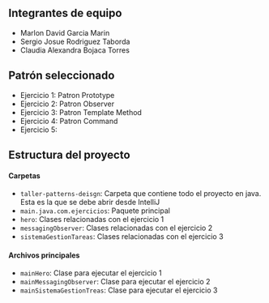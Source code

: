 ## Integrantes de equipo

- Marlon David Garcia Marin
- Sergio Josue Rodriguez Taborda
- Claudia Alexandra Bojaca Torres


## Patrón seleccionado

- Ejercicio 1: Patron Prototype
- Ejercicio 2: Patron Observer
- Ejercicio 3: Patron Template Method
- Ejercicio 4: Patron Command
- Ejercicio 5:

## Estructura del proyecto
#### Carpetas
- `taller-patterns-deisgn`: Carpeta que contiene todo el proyecto en java. Esta es la que se debe abrir desde IntelliJ
- `main.java.com.ejercicios`: Paquete principal
- `hero`: Clases relacionadas con el ejercicio 1
- `messagingObserver`: Clases relacionadas con el ejercicio 2
- `sistemaGestionTareas`: Clases relacionadas con el ejercicio 3

#### Archivos principales
- `mainHero`: Clase para ejecutar el ejercicio 1
- `mainMessagingObserver`: Clase para ejecutar el ejercicio 2
- `mainSistemaGestionTreas`: Clase para ejecutar el ejercicio 3
